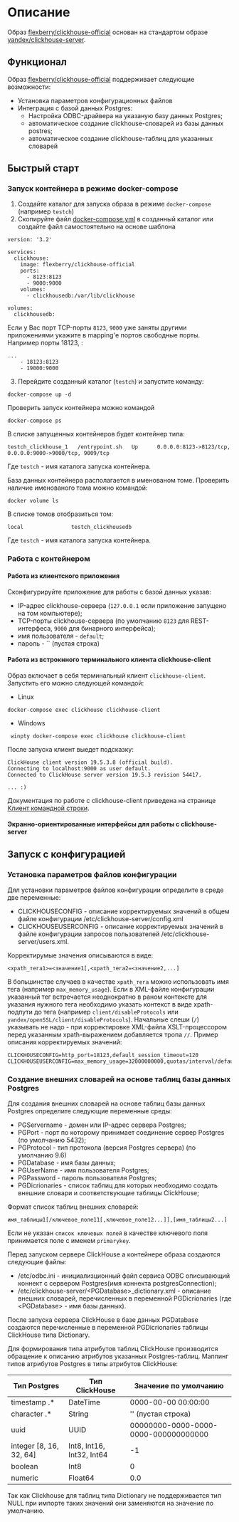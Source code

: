 # Описание

Образ [flexberry/clickhouse-official](https://hub.docker.com/r/flexberry/clickhouse-official) основан на стандартом образе [yandex/clickhouse-server](https://hub.docker.com/r/yandex/clickhouse-server).

## Функционал

Образ [flexberry/clickhouse-official](https://hub.docker.com/r/flexberry/clickhouse-official) поддерживает следующие возможности:
- Установка параметров конфигурационных файлов
- Интеграция с базой данных Postgres:
  * Настройка ODBC-драйвера на указаную базу данных Postgres;
  - автоматическое создание clickhouse-словарей из базы данных postres;
  - автоматическое создание clickhouse-таблиц для указанных словарей
  
## Быстрый старт

### Запуск контейнера в режиме docker-compose

1. Создайте каталог для запуска образа в режиме `docker-compose` (например `testch`) 
2. Скопируйте файл [docker-compose.yml](https://github.com/Flexberry/dockerfiles/blob/master/clickhouse/official/docker-compose.yml) в созданный каталог
или создайте файл самостоятельно на основе шаблона
```
version: '3.2'

services:
  clickhouse:
    image: flexberry/clickhouse-official
    ports:
      - 8123:8123
      - 9000:9000
    volumes:
      - clickhousedb:/var/lib/clickhouse
      
volumes:
  clickhousedb:
```

Если у Вас порт TCP-порты `8123`, `9000` уже заняты другими приложениями укажите в mapping'е портов свободные порты. Например порты 18123, :
```
...
    - 18123:8123
    - 19000:9000
```

3. Перейдите созданный каталог (`testch`) и запустите команду:
```
docker-compose up -d
```
Проверить запуск контейнера можно командой
```
docker-compose ps
```
В списке запущенных контейнеров будет контейнер типа:
```
testch_clickhouse_1   /entrypoint.sh   Up      0.0.0.0:8123->8123/tcp, 0.0.0.0:9000->9000/tcp, 9009/tcp
```
Где `testch` - имя каталога запуска контейнера.

База данных контейнера располагается в именованом томе. Проверить наличие именованого тома можно командой:
```
docker volume ls
```
В списке томов отобразиться том:
```
local               testch_clickhousedb
```
Где `testch` - имя каталога запуска контейнера.


### Работа с контейнером

#### Работа из клиентского приложения

Сконфигурируйте приложение для работы с базой данных указав:
- IP-адрес clickhouse-сервера (`127.0.0.1` если приложение запущено на том компьютере);
- TCP-порты clickhouse-сервера (по умолчанию `8123` для REST-интерфеса, `9000` для бинарного интерфейса);
- имя пользователя - `default`;
- пароль - `` (пустая строка)

#### Работа из встрокнного терминального клиента clickhouse-client

Образ включает в себя терминальный клиент `clickhouse-client`.
Запустить его можно следующей командой:
- Linux
```
docker-compose exec clickhouse clickhouse-client
```
- Windows
```
 winpty docker-compose exec clickhouse clickhouse-client
```
После запуска клиент выедет подсказку:
```
ClickHouse client version 19.5.3.8 (official build).
Connecting to localhost:9000 as user default.
Connected to ClickHouse server version 19.5.3 revision 54417.

... :) 
```

Документация по работе с clickhouse-client приведена на странице
[Клиент командной строки](https://clickhouse.yandex/docs/ru/single/#klient-komandnoi-stroki).


#### Экранно-ориентированные интерфейсы для работы с clickhouse-server



## Запуск с конфигурацией

### Установка параметров файлов конфигурации

Дял установки параметров файлов конфигурации определите в среде две переменные:
- CLICKHOUSECONFIG - описание корректируемых значений в общем файле конфигурации /etc/clickhouse-server/config.xml
- CLICKHOUSEUSERCONFIG - описание корректируемых значений в файле конфигурации запросов пользователей /etc/clickhouse-server/users.xml.

Корректирумые значения описываются в виде:
```
<xpath_тега1>=<значение1[,<xpath_тега2=<значение2,...]
```

В большинстве случаев в качестве `xpath_тега` можно использовать имя тега (например `max_memory_usage`).
Если в XML-файле конфигурации указанный тег встречается неоднократно в раном контексте
для указания нужного тега необходимо указать контекст в виде xpath-подпути до тега
(например `client/disableProtocols` или `yandex/openSSL/client/disableProtocols`).
Начальные слеши (`/`) указывать не надо - при корректировке XML-файла XSLT-процессором перед указанным xpath-выражением добавляется тропа `//`.
Пример описания корректируемых значений:
```
CLICKHOUSECONFIG=http_port=18123,default_session_timeout=120
CLICKHOUSEUSERCONFIG=max_memory_usage=32000000000,quotas/interval/default/duration=7200
```
### Создание внешних словарей на основе таблиц базы данных Postgres

Для создания внешних словарей на основе таблиц базы данных Postgres определите следующие переменные среды:
- PGServername - домен или IP-адрес сервера Postgres;
- PGPort - порт по которому принимает соединение сервер Postgres (по умолчанию 5432); 
- PGProtocol - тип протокола (версия Postgres сервера) (по умолчанию 9.6)
- PGDatabase - имя базы данных;
- PGUserName - имя пользователя Postgres;
- PGPassword - пароль пользователя Postgres;
- PGDicrionaries - список таблиц для которых необходимо создать внешние словари и соответствующие таблицы ClickHouse; 

Формат список таблиц внешних словарей:
```
имя_таблицы1[/ключевое_поле11[,ключевое_поле12...]],[имя_таблицы2...]
```
Если не указан `список ключевых полей` в качестве ключевого поля принимается поле с именем `primarykey`.

Перед запуском сервере ClickHouse а контейнере образа создаются следующие файлы:
- /etc/odbc.ini - инициализционный файл сервиса ODBC описывающий коннект с сервером Postgres(имя коннекта postgresConnection);
- /etc/clickhouse-server/&lt;PGDatabase&gt;_dictionary.xml - описание внешних словарей, перечисленных в переменной PGDicrionaries  (где &lt;PGDatabase&gt; - имя базы данных).
 
 После запуска сервера ClickHouse  в базе данных PGDatabase создаются перечисленные в переменной PGDicrionaries таблицы ClickHouse типа Dictionary.
 
 Для формирования типа атрибутов таблиц ClickHouse производится обращение к описанию атрибутов указанных Postgres-таблиц.
 Маппинг типов атрибутов Postgres в типы атрибутов ClickHouse:
 
 Тип Postgres | Тип ClickHouse | Значение по умолчанию
-------------|----------------|----------------------
timestamp .* | DateTime | 0000-00-00 00:00:00
character .* | String | '' (пустая строка)
 uuid | UUID | 00000000-0000-0000-0000-000000000000
integer [8, 16, 32, 64] | Int8, Int16, Int32, Int64 | -1
boolean | Int8 | 0
numeric | Float64 | 0.0

Так как Clickhouse для таблиц типа Dictionary не поддерживается тип NULL при  импорте таких значений они заменяются на значение по умолчанию.

